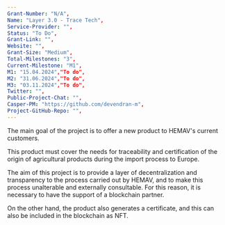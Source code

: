 ```yaml
---
Grant-Number: "N/A",
Name: "Layer 3.0 - Trace Tech",
Service-Provider: "",
Status: "To Do",
Grant-Link: "",
Website: "",
Grant-Size: "Medium",
Total-Milestones: "3",
Current-Milestone: "M1",
M1: "15.04.2024","To do",
M2: "31.06.2024","To do",
M3: "03.11.2024","To do",
Twitter: "",
Public-Project-Chat: "",
Casper-PM: "https://github.com/devendran-m",
Project-GitHub-Repo: "",
---
```

<!--lang:en--> 
The main goal of the project is to offer a new product to HEMAV's current customers. 

This product must cover the needs for traceability and certification of the origin of agricultural products during the import process to Europe. 

The aim of this project is to provide a layer of decentralization and transparency to the process carried out by HEMAV, and to make this process unalterable and externally consultable. For this reason, it is necessary to have the support of a blockchain partner. 

On the other hand, the product also generates a certificate, and this can also be included in the blockchain as NFT.

<!--lang:es--] 
<!--lang:de--] 
<!--lang:fr--] 
<!--lang:pl--] 
<!--lang:uk--] 
[!--lang:*-->  
